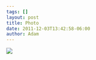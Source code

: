 ```yaml
---
tags: []
layout: post
title: Photo
date: 2011-12-03T13:42:58-06:00
author: Adam
---
```


![](/media/lvn83olnOB1qga9s2o1_1280.jpg)
